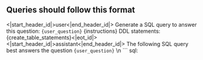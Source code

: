## Queries should follow this format
<|start_header_id|>user<|end_header_id|> Generate a SQL query to answer this question: `{user_question}` {instructions} DDL statements: {create_table_statements}<|eot_id|> <|start_header_id|>assistant<|end_header_id|> The following SQL query best answers the question `{user_question}` \n ``` sql:

